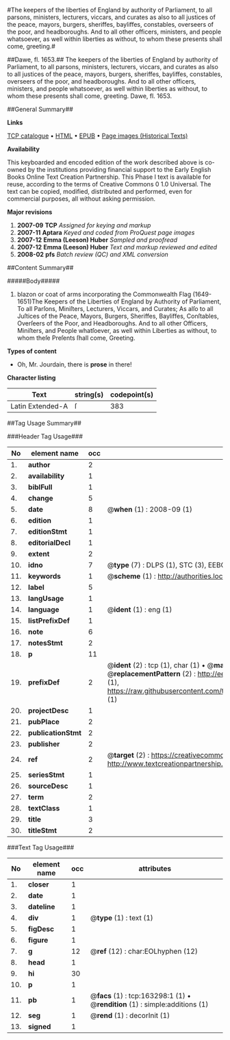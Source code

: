 #The keepers of the liberties of England by authority of Parliament, to all parsons, ministers, lecturers, viccars, and curates as also to all justices of the peace, mayors, burgers, sheriffes, bayliffes, constables, overseers of the poor, and headboroughs. And to all other officers, ministers, and people whatsoever, as well within liberties as without, to whom these presents shall come, greeting.#

##Dawe, fl. 1653.##
The keepers of the liberties of England by authority of Parliament, to all parsons, ministers, lecturers, viccars, and curates as also to all justices of the peace, mayors, burgers, sheriffes, bayliffes, constables, overseers of the poor, and headboroughs. And to all other officers, ministers, and people whatsoever, as well within liberties as without, to whom these presents shall come, greeting.
Dawe, fl. 1653.

##General Summary##

**Links**

[TCP catalogue](http://www.ota.ox.ac.uk/tcp/)  • 
[HTML](http://tei.it.ox.ac.uk/tcp/Texts-HTML/free/A87/A87651.html)  • 
[EPUB](http://tei.it.ox.ac.uk/tcp/Texts-EPUB/free/A87/A87651.epub) • 
[Page images (Historical Texts)](https://data.historicaltexts.jisc.ac.uk/view?pubId=eebo-99870400e&pageId=eebo-99870400e-163298-1)

**Availability**

This keyboarded and encoded edition of the
	       work described above is co-owned by the institutions
	       providing financial support to the Early English Books
	       Online Text Creation Partnership. This Phase I text is
	       available for reuse, according to the terms of Creative
	       Commons 0 1.0 Universal. The text can be copied,
	       modified, distributed and performed, even for
	       commercial purposes, all without asking permission.

**Major revisions**

1. __2007-09__ __TCP__ *Assigned for keying and markup*
1. __2007-11__ __Aptara__ *Keyed and coded from ProQuest page images*
1. __2007-12__ __Emma (Leeson) Huber__ *Sampled and proofread*
1. __2007-12__ __Emma (Leeson) Huber__ *Text and markup reviewed and edited*
1. __2008-02__ __pfs__ *Batch review (QC) and XML conversion*

##Content Summary##

#####Body#####

1. blazon or coat of arms incorporating the Commonwealth Flag (1649-1651)The Keepers of the Liberties of England by Authority of Parliament, To all Parſons, Miniſters,
Lecturers, Viccars, and Curates; As alſo to all Juſtices of the Peace, Mayors, Burgers, Sheriffes,
Bayliffes, Conſtables, Overſeers of the Poor, and Headboroughs. And to all other Officers, Miniſters,
and People whatſoever, as well within Liberties as without, to whom theſe Preſents ſhall come,
Greeting.

**Types of content**

  * Oh, Mr. Jourdain, there is **prose** in there!

**Character listing**


|Text|string(s)|codepoint(s)|
|---|---|---|
|Latin Extended-A|ſ|383|

##Tag Usage Summary##

###Header Tag Usage###

|No|element name|occ|attributes|
|---|---|---|---|
|1.|__author__|2||
|2.|__availability__|1||
|3.|__biblFull__|1||
|4.|__change__|5||
|5.|__date__|8| @__when__ (1) : 2008-09 (1)|
|6.|__edition__|1||
|7.|__editionStmt__|1||
|8.|__editorialDecl__|1||
|9.|__extent__|2||
|10.|__idno__|7| @__type__ (7) : DLPS (1), STC (3), EEBO-CITATION (1), PROQUEST (1), VID (1)|
|11.|__keywords__|1| @__scheme__ (1) : http://authorities.loc.gov/ (1)|
|12.|__label__|5||
|13.|__langUsage__|1||
|14.|__language__|1| @__ident__ (1) : eng (1)|
|15.|__listPrefixDef__|1||
|16.|__note__|6||
|17.|__notesStmt__|2||
|18.|__p__|11||
|19.|__prefixDef__|2| @__ident__ (2) : tcp (1), char (1)  •  @__matchPattern__ (2) : ([0-9\-]+):([0-9IVX]+) (1), (.+) (1)  •  @__replacementPattern__ (2) : http://eebo.chadwyck.com/downloadtiff?vid=$1&page=$2 (1), https://raw.githubusercontent.com/textcreationpartnership/Texts/master/tcpchars.xml#$1 (1)|
|20.|__projectDesc__|1||
|21.|__pubPlace__|2||
|22.|__publicationStmt__|2||
|23.|__publisher__|2||
|24.|__ref__|2| @__target__ (2) : https://creativecommons.org/publicdomain/zero/1.0/ (1), http://www.textcreationpartnership.org/docs/. (1)|
|25.|__seriesStmt__|1||
|26.|__sourceDesc__|1||
|27.|__term__|2||
|28.|__textClass__|1||
|29.|__title__|3||
|30.|__titleStmt__|2||


###Text Tag Usage###

|No|element name|occ|attributes|
|---|---|---|---|
|1.|__closer__|1||
|2.|__date__|1||
|3.|__dateline__|1||
|4.|__div__|1| @__type__ (1) : text (1)|
|5.|__figDesc__|1||
|6.|__figure__|1||
|7.|__g__|12| @__ref__ (12) : char:EOLhyphen (12)|
|8.|__head__|1||
|9.|__hi__|30||
|10.|__p__|1||
|11.|__pb__|1| @__facs__ (1) : tcp:163298:1 (1)  •  @__rendition__ (1) : simple:additions (1)|
|12.|__seg__|1| @__rend__ (1) : decorInit (1)|
|13.|__signed__|1||
